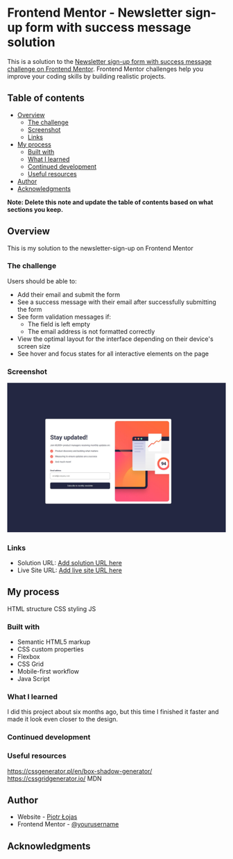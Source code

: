 # Frontend Mentor - Newsletter sign-up form with success message solution

This is a solution to the [Newsletter sign-up form with success message challenge on Frontend Mentor](https://www.frontendmentor.io/challenges/newsletter-signup-form-with-success-message-3FC1AZbNrv). Frontend Mentor challenges help you improve your coding skills by building realistic projects. 

## Table of contents

- [Overview](#overview)
  - [The challenge](#the-challenge)
  - [Screenshot](#screenshot)
  - [Links](#links)
- [My process](#my-process)
  - [Built with](#built-with)
  - [What I learned](#what-i-learned)
  - [Continued development](#continued-development)
  - [Useful resources](#useful-resources)
- [Author](#author)
- [Acknowledgments](#acknowledgments)

**Note: Delete this note and update the table of contents based on what sections you keep.**

## Overview

This is my solution to the newsletter-sign-up on Frontend Mentor

### The challenge

Users should be able to:

- Add their email and submit the form
- See a success message with their email after successfully submitting the form
- See form validation messages if:
  - The field is left empty
  - The email address is not formatted correctly
- View the optimal layout for the interface depending on their device's screen size
- See hover and focus states for all interactive elements on the page

### Screenshot

![](./img/Screenshot_9.jpg)



### Links

- Solution URL: [Add solution URL here](https://your-solution-url.com)
- Live Site URL: [Add live site URL here](https://your-live-site-url.com)

## My process

HTML structure
CSS styling 
JS 

### Built with

- Semantic HTML5 markup
- CSS custom properties
- Flexbox
- CSS Grid
- Mobile-first workflow
- Java Script 


### What I learned

I did this project about six months ago, but this time I finished it faster and made it look even closer to the design.

### Continued development



### Useful resources

https://cssgenerator.pl/en/box-shadow-generator/
https://cssgridgenerator.io/
MDN



## Author

- Website - [Piotr Łojas](https://gwynbleidd222.github.io/Main-Single-Page-Portfolio/)
- Frontend Mentor - [@yourusername](https://www.frontendmentor.io/profile/Gwynbleidd222)

## Acknowledgments


